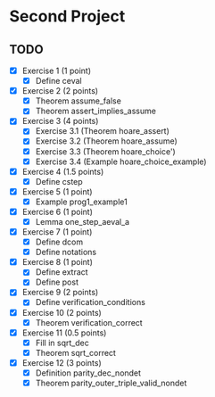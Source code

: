 # Second Project

## TODO
- [x] Exercise 1 (1 point)
    - [x] Define ceval
- [x] Exercise 2 (2 points)
    - [x] Theorem assume_false
    - [x] Theorem assert_implies_assume
- [x] Exercise 3 (4 points)
    - [x] Exercise 3.1 (Theorem hoare_assert)
    - [x] Exercise 3.2 (Theorem hoare_assume)
    - [x] Exercise 3.3 (Theorem hoare_choice') 
    - [x] Exercise 3.4 (Example hoare_choice_example)
- [x] Exercise 4 (1.5 points)
    - [x] Define cstep
- [x] Exercise 5 (1 point)
    - [x] Example prog1_example1
- [x] Exercise 6 (1 point)
    - [x] Lemma one_step_aeval_a
- [x] Exercise 7 (1 point)
    - [x] Define dcom
    - [x] Define notations
- [x] Exercise 8 (1 point)
    - [x] Define extract
    - [x] Define post
- [x] Exercise 9 (2 points)
    - [x] Define verification_conditions
- [x] Exercise 10 (2 points)
    - [x] Theorem verification_correct
- [x] Exercise 11 (0.5 points)
    - [x] Fill in sqrt_dec
    - [x] Theorem sqrt_correct
- [x] Exercise 12 (3 points)
    - [x] Definition parity_dec_nondet 
    - [x] Theorem parity_outer_triple_valid_nondet
